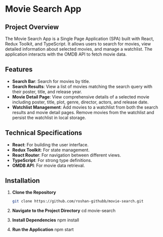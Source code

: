# Movie Search App

## Project Overview

The Movie Search App is a Single Page Application (SPA) built with React, Redux Toolkit, and TypeScript. It allows users to search for movies, view detailed information about selected movies, and manage a watchlist. The application interacts with the OMDB API to fetch movie data.

## Features

- **Search Bar**: Search for movies by title.
- **Search Results**: View a list of movies matching the search query with their poster, title, and release year.
- **Movie Detail Page**: View comprehensive details of a selected movie including poster, title, plot, genre, director, actors, and release date.
- **Watchlist Management**: Add movies to a watchlist from both the search results and movie detail pages. Remove movies from the watchlist and persist the watchlist in local storage.

## Technical Specifications

- **React**: For building the user interface.
- **Redux Toolkit**: For state management.
- **React Router**: For navigation between different views.
- **TypeScript**: For strong type definitions.
- **OMDB API**: For movie data retrieval.

## Installation

1. **Clone the Repository**

   ```bash
   git clone https://github.com/roshan-githubb/movie-search.git
2. **Navigate to the Project Directory**
   cd movie-search
3. **Install Dependencies**
   npm install
4. **Run the Application**
   npm start
